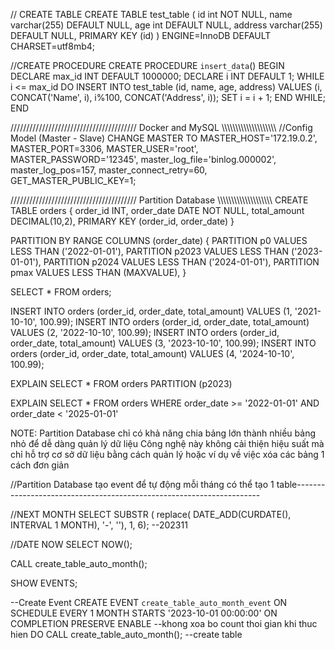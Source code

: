 // CREATE TABLE
CREATE TABLE test_table (
id int NOT NULL,
name varchar(255) DEFAULT NULL,
age int DEFAULT NULL,
address varchar(255) DEFAULT NULL,
PRIMARY KEY (id)
) ENGINE=InnoDB DEFAULT CHARSET=utf8mb4;

//CREATE PROCEDURE
CREATE PROCEDURE `insert_data`()
BEGIN
DECLARE max_id INT DEFAULT 1000000;
DECLARE i INT DEFAULT 1;
WHILE i <= max_id DO
INSERT INTO test_table (id, name, age, address) VALUES (i, CONCAT('Name', i), i%100, CONCAT('Address', i));
SET i = i + 1;
END WHILE;
END

//////////////////////////////////////// Docker and MySQL \\\\\\\\\\\\\\\\\\\\\\\\\\\\\\\\\\\\\\\\
//Config Model (Master - Slave)
CHANGE MASTER TO
MASTER_HOST='172.19.0.2',
MASTER_PORT=3306,
MASTER_USER='root',
MASTER_PASSWORD='12345',
master_log_file='binlog.000002',
master_log_pos=157,
master_connect_retry=60,
GET_MASTER_PUBLIC_KEY=1;

//////////////////////////////////////// Partition Database \\\\\\\\\\\\\\\\\\\\\\\\\\\\\\\\\\\\\\\\
CREATE TABLE orders {
order_id INT,
order_date DATE NOT NULL,
total_amount DECIMAL(10,2),
PRIMARY KEY (order_id, order_date)
}

PARTITION BY RANGE COLUMNS (order_date) {
PARTITION p0 VALUES LESS THAN ('2022-01-01'),
PARTITION p2023 VALUES LESS THAN ('2023-01-01'),
PARTITION p2024 VALUES LESS THAN ('2024-01-01'),
PARTITION pmax VALUES LESS THAN (MAXVALUE),
}

SELECT * FROM orders;

INSERT INTO orders (order_id, order_date, total_amount) VALUES (1, '2021-10-10', 100.99);
INSERT INTO orders (order_id, order_date, total_amount) VALUES (2, '2022-10-10', 100.99);
INSERT INTO orders (order_id, order_date, total_amount) VALUES (3, '2023-10-10', 100.99);
INSERT INTO orders (order_id, order_date, total_amount) VALUES (4, '2024-10-10', 100.99);

EXPLAIN SELECT * FROM orders PARTITION (p2023)

EXPLAIN SELECT * FROM orders WHERE order_date >= '2022-01-01' AND order_date < '2025-01-01'

NOTE:
Partition Database chỉ có khả năng chia bảng lớn thành nhiều bảng nhỏ để dễ dàng quản lý dữ liệu
Công nghệ này không cải thiện hiệu suất mà chỉ hỗ trợ cơ sở dữ liệu bằng cách quản lý hoặc ví dụ về việc xóa các bảng 1 cách đơn giản


//Partition Database tạo event để tự động mỗi tháng có thể tạo 1 table---------------------------------------------------------------------

//NEXT MONTH
SELECT SUBSTR (
replace(
DATE_ADD(CURDATE(), INTERVAL 1 MONTH),
        '-', ''),
    1, 6); --202311

//DATE NOW
SELECT NOW();

CALL create_table_auto_month();

SHOW EVENTS;

--Create Event
CREATE EVENT
    `create_table_auto_month_event`
ON SCHEDULE EVERY
    1 MONTH
STARTS
    '2023-10-01 00:00:00'
ON COMPLETION
    PRESERVE ENABLE --khong xoa bo count thoi gian khi thuc hien
DO
    CALL create_table_auto_month(); --create table
